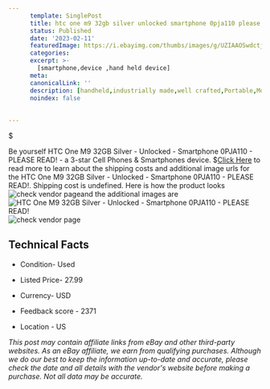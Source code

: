 ```yaml
---
      template: SinglePost
      title: htc one m9 32gb silver unlocked smartphone 0pja110 please read 
      status: Published
      date: '2023-02-11'
      featuredImage: https://i.ebayimg.com/thumbs/images/g/UZIAAOSwdctj4A-i/s-l225.jpg
      categories: 
      excerpt: >-
        [smartphone,device ,hand held device]
      meta:
      canonicalLink: ''
      description: [handheld,industrially made,well crafted,Portable,Mobile,Compact,Convenient,Lightweight,Maneuverable,Man-portable,Miniature,Carriable,Hand-held,Light,Holdable,Transportable,Mobile device,Pocket-sized,On-the-go,Wireless,Cordless,Compact size,Convenient size, smartphone,device ,hand held device]
      noindex: false
      
        
---
```

$

Be yourself HTC One M9 32GB Silver - Unlocked - Smartphone 0PJA110 - PLEASE READ! - a 3-star Cell Phones & Smartphones device.
$[Click Here](https://www.ebay.com/itm/165924375260?hash=item26a1dd0adc%3Ag%3AUZIAAOSwdctj4A-i&amdata=enc%3AAQAHAAAA4By9AT16o3Wikj511DhkXKFKREX%2Fw%2F4nwYOwdUQwwyJMZnWB8vicQStFbJGMqyGxWrclrDzEakuboGVCdTec6ejoRYJIG1QU%2FZ8CcsR%2BULQHbdsbUsS%2F6DQTwNgi46CJGJ51zZT9hjS92IA%2F9a2mYaB9Jd%2Be3xgVGmsLrzyEsGQzOdbqHEK1zaNmYo8EqWWU0DKFTtNhUN%2FkXa05PEldAjsCX6SeZR26%2B3C2wscXr2InvEcf52nEYxIyijHc8mqt9big%2B%2FjPgjIpmwwL7%2BnhPLniZVfCyVXS%2F12PoTZKsQPS&mkevt=1&mkcid=1&mkrid=711-53200-19255-0&campid=%253CePNCampaignId%253E&customid=%253CreferenceId%253E&toolid=10049) to read more to learn about the shipping costs and additional image urls for the HTC One M9 32GB Silver - Unlocked - Smartphone 0PJA110 - PLEASE READ!. Shipping cost is undefined. Here is how the product looks ![check vendor page](https://i.ebayimg.com/thumbs/images/g/UZIAAOSwdctj4A-i/s-l225.jpg)and the additional images are![HTC One M9 32GB Silver - Unlocked - Smartphone 0PJA110 - PLEASE READ!](https://i.ebayimg.com/images/g/UZIAAOSwdctj4A-i/s-l1600.jpg)![check vendor page](https://origin-galleryplus.ebayimg.com/ws/web/165924375260_2_0_1/225x225.jpg,https://origin-galleryplus.ebayimg.com/ws/web/165924375260_3_0_1/225x225.jpg,https://origin-galleryplus.ebayimg.com/ws/web/165924375260_4_0_1/225x225.jpg,https://origin-galleryplus.ebayimg.com/ws/web/165924375260_5_0_1/225x225.jpg,https://origin-galleryplus.ebayimg.com/ws/web/165924375260_6_0_1/225x225.jpg)



 ## Technical Facts 



     
      

 - Condition- Used 


      

 - Listed Price- 27.99 


      

 - Currency- USD 


      

 - Feedback score - 2371 


      

 - Location - US 


      
      

 *_This post may contain affiliate links from eBay and other third-party websites. As an eBay affiliate, we earn from qualifying purchases. Although we do our best to keep the information up-to-date and accurate, please check the date and all details with the vendor's website before making a purchase. Not all data may be accurate._*






